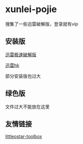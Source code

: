 # xunlei-pojie
搜集了一些迅雷破解版，登录就有vip

## 安装版

[迅雷极速破解版](https://github.com/icer233/xunlei-pojie/files/8792602/default.zip)

[迅雷hk](https://github.com/icer233/xunlei-pojie/files/8792603/hk.zip)

部分安装版也过大


## 绿色版

文件过大不能放在这里

## 友情链接

[littleostar-toolbox](https://github.com/littleostar-toolbox/thunder-superquick-version-tool-dl)
